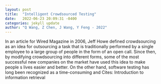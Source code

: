```yaml
---
layout: post
title:  "Intelligent Crowdsourced Testing"
date:   2022-06-23 20:09:31 -0400
categories: jekyll update
author: "Q Wang, Z Chen, J Wang, Y Feng - 2022"
---
```

In an article for Wired Magazine in 2006, Jeff Howe defined crowdsourcing as an idea for outsourcing a task that is traditionally performed by a single employee to a large group of people in the form of an open call. Since then, by modifying crowdsourcing into different forms, some of the most successful new companies on the market have used this idea to make people s lives easier and better. On the other hand, software testing has long been recognized as a time-consuming and  Cites: Introduction to information retrieval